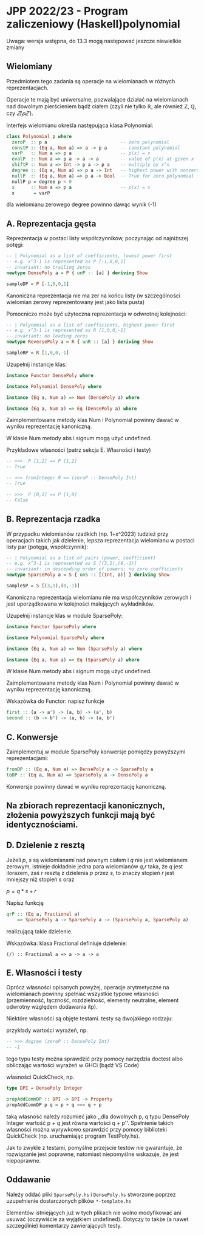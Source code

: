 # JPP 2022/23 - Program zaliczeniowy (Haskell)polynomial
Uwaga: wersja wstępna, do 13.3 mogą następować jeszcze niewielkie zmiany

## Wielomiany
Przedmiotem tego zadania są operacje na wielomianach w różnych reprezentacjach.

Operacje te mają być uniwersalne, pozwalające działać na wielomianach nad dowolnym pierścieniem bądź ciałem (czyli nie tylko $\mathbb{R}$, ale również $\mathbb{Z}$, $\mathbb{Q}$, czy $𝑍/𝑝𝑍$
).

Interfejs wielomianu określa następująca klasa Polynomial:
```haskell
class Polynomial p where
  zeroP  :: p a                           -- zero polynomial
  constP :: (Eq a, Num a) => a -> p a     -- constant polynomial
  varP   :: Num a => p a                  -- p(x) = x
  evalP  :: Num a => p a -> a -> a        -- value of p(x) at given x
  shiftP :: Num a => Int -> p a -> p a    -- multiply by x^n
  degree :: (Eq a, Num a) => p a -> Int   -- highest power with nonzero coefficient
  nullP  :: (Eq a, Num a) => p a -> Bool  -- True for zero polynomial
  nullP p = degree p < 0
  x      :: Num a => p a                  -- p(x) = x
  x       = varP
```
dla wielomianu zerowego degree powinno dawąc wynik (-1)

## A. Reprezentacja gęsta
Reprezentacja w postaci listy współczynników, poczynając od najniższej potęgi:

```haskell
-- | Polynomial as a list of coefficients, lowest power first
-- e.g. x^3-1 is represented as P [-1,0,0,1]
-- invariant: no trailing zeros
newtype DensePoly a = P { unP :: [a] } deriving Show

sampleDP = P [-1,0,0,1]
```
Kanoniczna reprezentacja nie ma zer na końcu listy (w szczególności wielomian zerowy reprezentowany jest jako lista pusta)

Pomocniczo może być użyteczna reprezentacja w odwrotnej kolejności:

```haskell
-- | Polynomial as a list of coefficients, highest power first
-- e.g. x^3-1 is represented as R [1,0,0,-1]
-- invariant: no leading zeros
newtype ReversePoly a = R { unR :: [a] } deriving Show

sampleRP = R [1,0,0,-1]
```
Uzupełnij instancje klas:
```haskell
instance Functor DensePoly where

instance Polynomial DensePoly where

instance (Eq a, Num a) => Num (DensePoly a) where

instance (Eq a, Num a) => Eq (DensePoly a) where
```

Zaimplementowane metody klas Num i Polynomial powinny dawać w wyniku reprezentację kanoniczną.

W klasie Num metody abs i signum mogą użyć undefined.

Przykładowe własności (patrz sekcja E. Własności i testy)
```haskell
-- >>>  P [1,2] == P [1,2]
-- True

-- >>> fromInteger 0 == (zeroP :: DensePoly Int)
-- True

-- >>>  P [0,1] == P [1,0]
-- False
```

## B. Reprezentacja rzadka
W przypadku wielomianów rzadkich (np. 1+x^2023) tudzież przy operacjach takich jak dzielenie, lepsza reprezentacja wielomianu w postaci listy par
(potęga, współczynnik):

```haskell
-- | Polynomial as a list of pairs (power, coefficient)
-- e.g. x^3-1 is represented as S [(3,1),(0,-1)]
-- invariant: in descending order of powers; no zero coefficients
newtype SparsePoly a = S { unS :: [(Int, a)] } deriving Show

sampleSP = S [(3,1),(0,-1)]
```
Kanoniczna reprezentacja wielomianu nie ma współczynników zerowych i jest uporządkowana w kolejności malejących wykładników.

Uzupełnij instancje klas w module SparsePoly:
```haskell
instance Functor SparsePoly where

instance Polynomial SparsePoly where

instance (Eq a, Num a) => Num (SparsePoly a) where

instance (Eq a, Num a) => Eq (SparsePoly a) where
```
W klasie Num metody abs i signum mogą użyć undefined.

Zaimplementowane metody klas Num i Polynomial powinny dawać w wyniku reprezentację kanoniczną.

Wskazówka do Functor: napisz funkcje
```haskell
first :: (a -> a') -> (a, b) -> (a', b)
second :: (b -> b') -> (a, b) -> (a, b')
```
## C. Konwersje
Zaimplementuj w module SparsePoly konwersje pomiędzy powyższymi reprezentacjami:
```haskell
fromDP :: (Eq a, Num a) => DensePoly a -> SparsePoly a
toDP :: (Eq a, Num a) => SparsePoly a -> DensePoly a
```
Konwersje powinny dawać w wyniku reprezentację kanoniczną.

## Na zbiorach reprezentacji kanonicznych, złożenia powyższych funkcji mają być identycznościami.

## D. Dzielenie z resztą
Jeżeli $p$, $s$ są wielomianami nad pewnym ciałem i $q$ nie jest wielomianem zerowym, istnieje dokładnie jedna para wielomianów $q$,$r$ taka, że $q$ jest ilorazem, zaś $r$ resztą z dzielenia $p$ przez $s$, to znaczy stopień $r$ jest mniejszy niż stopień $s$ oraz

$p = q*s + r$

Napisz funkcję
```haskell
qrP :: (Eq a, Fractional a)
    => SparsePoly a -> SparsePoly a -> (SparsePoly a, SparsePoly a)
```
realizującą takie dzielenie.

Wskazówka: klasa Fractional definiuje dzielenie:
```haskel
(/) :: Fractional a => a -> a -> a
```
## E. Własności i testy
Oprócz własności opisanych powyżej, operacje arytmetyczne na wielomianach powinny spełniać wszystkie typowe własności (przemienność, łączność, rozdzielność, elementy neutralne, element odwrotny względem dodawania itp).

Niektóre własności są objęte testami. testy są dwojakiego rodzaju:

przykłady wartości wyrażeń, np.
```haskell
-- >>> degree (zeroP :: DensePoly Int)
-- -1
```
tego typu testy można sprawdzić przy pomocy narzędzia doctest albo obliczając wartości wyrażeń w GHCi (bądź VS Code)

własności QuickCheck, np.
```haskell
type DPI = DensePoly Integer

propAddCommDP :: DPI -> DPI -> Property
propAddCommDP p q = p + q === q + p
```
taką własność należy rozumieć jako ,,dla dowolnych p, q typu DensePoly Integer wartość p + q jest równa wartości q + p''. Spełnienie takich własności można wyrywkowo sprawdzić przy pomocy biblioteki QuickCheck (np. uruchamiając program TestPoly.hs).

Jak to zwykle z testami, pomyślne przejscie testów nie gwarantuje, że rozwiązanie jest poprawne, natomiast niepomyślne wskazuje, że jest niepoprawne.

## Oddawanie
Należy oddać pliki `SparsePoly.hs` i `DensePoly.hs` stworzone poprzez uzupełnienie dostarczonych plików `*-template.hs`

Elementów istniejących już w tych plikach nie wolno modyfikować ani usuwać (oczywiście za wyjątkiem undefined). Dotyczy to także (a nawet szczególnie) komentarzy zawierających testy.
